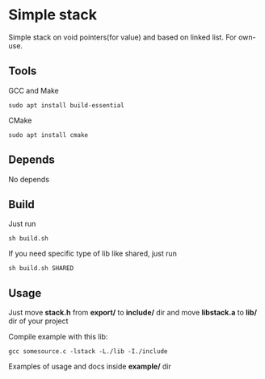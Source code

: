 # Simple stack
Simple stack on void pointers(for value) and  based on linked list. For own-use.

## Tools

GCC and Make
```
sudo apt install build-essential
```
CMake
```
sudo apt install cmake
```

## Depends

No depends

## Build

Just run 
```
sh build.sh 
```

If you need specific type of lib like shared, just run
```
sh build.sh SHARED
``` 

## Usage 

Just move **stack.h** from **export/**  to **include/** dir and move  **libstack.a**  to **lib/** dir of your project

Compile example with this lib: 
```
gcc somesource.c -lstack -L./lib -I./include
```

Examples of usage and docs inside **example/** dir